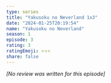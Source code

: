```yaml
---
type: series
title: "Yakusoku no Neverland 1x3"
date: "2024-01-25T20:19:54"
name: "Yakusoku no Neverland"
season: 1
episode: 3
rating: 3
ratingEmoji: ⭐️⭐️⭐️
share: false
---
```


_[No review was written for this episode]_
